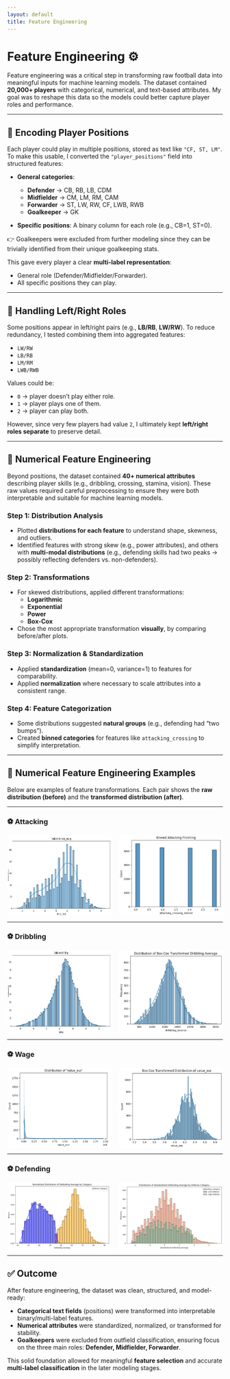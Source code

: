 ```yaml
---
layout: default
title: Feature Engineering
---
```


# Feature Engineering ⚙️

Feature engineering was a critical step in transforming raw football data into meaningful inputs for machine learning models. The dataset contained **20,000+ players** with categorical, numerical, and text-based attributes. My goal was to reshape this data so the models could better capture player roles and performance.

---

## 🔹 Encoding Player Positions
Each player could play in multiple positions, stored as text like `"CF, ST, LM"`. To make this usable, I converted the `"player_positions"` field into structured features:

- **General categories**:  
  - **Defender** → CB, RB, LB, CDM  
  - **Midfielder** → CM, LM, RM, CAM  
  - **Forwarder** → ST, LW, RW, CF, LWB, RWB  
  - **Goalkeeper** → GK  

- **Specific positions**: A binary column for each role (e.g., CB=1, ST=0).  

👉 Goalkeepers were excluded from further modeling since they can be trivially identified from their unique goalkeeping stats.

This gave every player a clear **multi-label representation**:  
- General role (Defender/Midfielder/Forwarder).  
- All specific positions they can play.  

---

## 🔹 Handling Left/Right Roles
Some positions appear in left/right pairs (e.g., **LB/RB**, **LW/RW**). To reduce redundancy, I tested combining them into aggregated features:

- `LW/RW`  
- `LB/RB`  
- `LM/RM`  
- `LWB/RWB`  

Values could be:  
- `0` → player doesn’t play either role.  
- `1` → player plays one of them.  
- `2` → player can play both.  

However, since very few players had value `2`, I ultimately kept **left/right roles separate** to preserve detail.

---

## 🔹 Numerical Feature Engineering
Beyond positions, the dataset contained **40+ numerical attributes** describing player skills (e.g., dribbling, crossing, stamina, vision). These raw values required careful preprocessing to ensure they were both interpretable and suitable for machine learning models.

### Step 1: Distribution Analysis
- Plotted **distributions for each feature** to understand shape, skewness, and outliers.  
- Identified features with strong skew (e.g., power attributes), and others with **multi-modal distributions** (e.g., defending skills had two peaks → possibly reflecting defenders vs. non-defenders).  

### Step 2: Transformations
- For skewed distributions, applied different transformations:
  - **Logarithmic**
  - **Exponential**
  - **Power**
  - **Box-Cox**  
- Chose the most appropriate transformation **visually**, by comparing before/after plots.

### Step 3: Normalization & Standardization
- Applied **standardization** (mean=0, variance=1) to features for comparability.  
- Applied **normalization** where necessary to scale attributes into a consistent range.  

### Step 4: Feature Categorization
- Some distributions suggested **natural groups** (e.g., defending had “two bumps”).  
- Created **binned categories** for features like `attacking_crossing` to simplify interpretation.  

---

## 🔹 Numerical Feature Engineering Examples

Below are examples of feature transformations. Each pair shows the **raw distribution (before)** and the **transformed distribution (after)**.

---

### ⚽ Attacking
<div style="display: flex; justify-content: space-between;">
  <img src="assets/images/Before Attacking.png" alt="Before Attacking" width="48%">
  <img src="assets/images/After Attacking.png" alt="After Attacking" width="48%">
</div>

---

### ⚽ Dribbling
<div style="display: flex; justify-content: space-between;">
  <img src="assets/images/Before Dribbling.png" alt="Before Dribbling" width="48%">
  <img src="assets/images/After Dribbling.png" alt="After Dribbling" width="48%">
</div>

---

### ⚽ Wage
<div style="display: flex; justify-content: space-between;">
  <img src="assets/images/Before wage.png" alt="Before Wage" width="48%">
  <img src="assets/images/After wage.png" alt="After Wage" width="48%">
</div>

---

### ⚽ Defending
<div style="display: flex; justify-content: space-between;">
  <img src="assets/images/before defender.png" alt="Before Defending" width="48%">
  <img src="assets/images/after defender.png" alt="After Defending" width="48%">
</div>

---

## ✅ Outcome
After feature engineering, the dataset was clean, structured, and model-ready:  
- **Categorical text fields** (positions) were transformed into interpretable binary/multi-label features.  
- **Numerical attributes** were standardized, normalized, or transformed for stability.  
- **Goalkeepers** were excluded from outfield classification, ensuring focus on the three main roles: **Defender, Midfielder, Forwarder**.  

This solid foundation allowed for meaningful **feature selection** and accurate **multi-label classification** in the later modeling stages.


